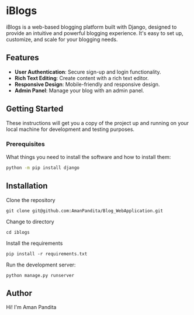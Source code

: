 # iBlogs

iBlogs is a web-based blogging platform built with Django, designed to provide an intuitive and powerful blogging experience. It's easy to set up, customize, and scale for your blogging needs.

## Features

- **User Authentication**: Secure sign-up and login functionality.
- **Rich Text Editing**: Create content with a rich text editor.
- **Responsive Design**: Mobile-friendly and responsive design.
- **Admin Panel**: Manage your blog with an admin panel.

## Getting Started

These instructions will get you a copy of the project up and running on your local machine for development and testing purposes.

### Prerequisites

What things you need to install the software and how to install them:

```bash
python -m pip install django
```

## Installation

Clone the repository
```
git clone git@github.com:AmanPandita/Blog_WebApplication.git
```

Change to directory
```
cd iblogs
```

Install the requirements
```
pip install -r requirements.txt
```


Run the development server:
```
python manage.py runserver
```


## Author

Hi! I'm Aman Pandita
